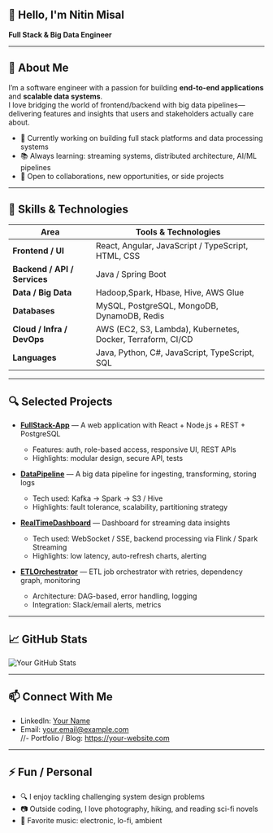 ## 👋 Hello, I'm Nitin Misal  
**Full Stack & Big Data Engineer**

---

## 🎯 About Me  
I’m a software engineer with a passion for building **end-to-end applications** and **scalable data systems**.  
I love bridging the world of frontend/backend with big data pipelines—delivering features and insights that users and stakeholders actually care about.

- 🔭 Currently working on building full stack platforms and data processing systems  
- 📚 Always learning: streaming systems, distributed architecture, AI/ML pipelines  
- 💼 Open to collaborations, new opportunities, or side projects  

---

## 🧰 Skills & Technologies  

| Area | Tools & Technologies |
|---|---|
| **Frontend / UI** | React, Angular, JavaScript / TypeScript, HTML, CSS |
| **Backend / API / Services** | Java / Spring Boot | Node.js, Express, Django / Flask 
| **Data / Big Data** | Hadoop,Spark, Hbase, Hive, AWS Glue 
| **Databases** | MySQL, PostgreSQL,  MongoDB, DynamoDB, Redis |
| **Cloud / Infra / DevOps** | AWS (EC2, S3, Lambda), Kubernetes, Docker, Terraform, CI/CD |
| **Languages** | Java, Python, C#, JavaScript, TypeScript, SQL |

---

## 🔍 Selected Projects  

- **[FullStack-App](https://github.com/your-username/fullstack-app)** — A web application with React + Node.js + REST + PostgreSQL  
  - Features: auth, role-based access, responsive UI, REST APIs  
  - Highlights: modular design, secure API, tests

- **[DataPipeline](https://github.com/your-username/data-pipeline)** — A big data pipeline for ingesting, transforming, storing logs  
  - Tech used: Kafka → Spark → S3 / Hive  
  - Highlights: fault tolerance, scalability, partitioning strategy

- **[RealTimeDashboard](https://github.com/your-username/realtime-dashboard)** — Dashboard for streaming data insights  
  - Tech used: WebSocket / SSE, backend processing via Flink / Spark Streaming  
  - Highlights: low latency, auto-refresh charts, alerting

- **[ETLOrchestrator](https://github.com/your-username/etl-orchestrator)** — ETL job orchestrator with retries, dependency graph, monitoring  
  - Architecture: DAG-based, error handling, logging  
  - Integration: Slack/email alerts, metrics

---

## 📈 GitHub Stats  

![Your GitHub Stats](https://github-readme-stats.vercel.app/api?username=your-username&show_icons=true&theme=gruvbox)

---

## 📫 Connect With Me  

- LinkedIn: [Your Name](https://www.linkedin.com/in/your-profile)  
- Email: your.email@example.com  
//- Portfolio / Blog: https://your-website.com  

---

## ⚡ Fun / Personal  

- 🔍 I enjoy tackling challenging system design problems  
- 📷 Outside coding, I love photography, hiking, and reading sci-fi novels  
- 🎵 Favorite music: electronic, lo-fi, ambient  





<!--
**misalnitin1504/misalnitin1504** is a ✨ _special_ ✨ repository because its `README.md` (this file) appears on your GitHub profile.

Here are some ideas to get you started:

- 🔭 I’m currently working on ...
- 🌱 I’m currently learning ...
- 👯 I’m looking to collaborate on ...
- 🤔 I’m looking for help with ...
- 💬 Ask me about ...
- 📫 How to reach me: ...
- 😄 Pronouns: ...
- ⚡ Fun fact: ...
-->
